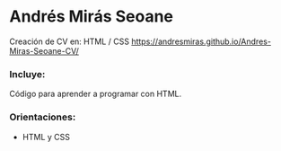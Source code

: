 # Andrés Mirás Seoane
Creación de CV en: HTML / CSS
https://andresmiras.github.io/Andres-Miras-Seoane-CV/

### Incluye:
Código para aprender a programar con HTML.

### Orientaciones:
- HTML y CSS
